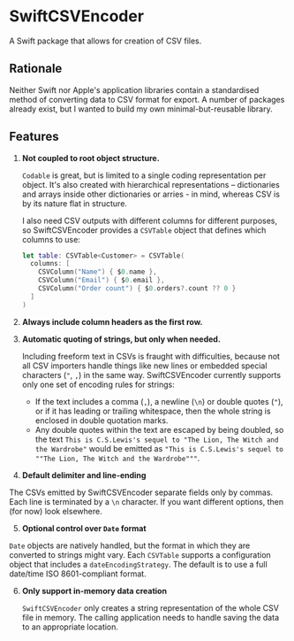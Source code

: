 # SwiftCSVEncoder

A Swift package that allows for creation of CSV files.

## Rationale

Neither Swift nor Apple's application libraries contain a standardised method of converting data to CSV format for export. A number of packages already exist, but I wanted to build my own minimal-but-reusable library.

## Features

1. **Not coupled to root object structure.**

   `Codable` is great, but is limited to a single coding representation per object. It's also created with hierarchical representations – dictionaries and arrays inside other dictionaries or arries - in mind, whereas CSV is by its nature flat in structure.
   
    I also need CSV outputs with different columns for different purposes, so SwiftCSVEncoder provides a `CSVTable` object that defines which columns to use:

   ```swift
   let table: CSVTable<Customer> = CSVTable(
     columns: [
       CSVColumn("Name") { $0.name },
       CSVColumn("Email") { $0.email },
       CSVColumn("Order count") { $0.orders?.count ?? 0 }
     ]
   )
   ```

2. **Always include column headers as the first row.**

3. **Automatic quoting of strings, but only when needed.**

   Including freeform text in CSVs is fraught with difficulties, because not all CSV importers handle things like new lines or embedded special characters (`"`, `,`) in the same way. SwiftCSVEncoder currently supports only one set of encoding rules for strings:

   * If the text includes a comma (`,`), a newline (`\n`) or double quotes (`"`), or if it has leading or trailing whitespace, then the whole string is enclosed in double quotation marks.
   * Any double quotes within the text are escaped by being doubled, so the text `This is C.S.Lewis's sequel to "The Lion, The Witch and the Wardrobe"` would be emitted as `"This is C.S.Lewis's sequel to ""The Lion, The Witch and the Wardrobe"""`.

4. **Default delimiter and line-ending**

  The CSVs emitted by SwiftCSVEncoder separate fields only by commas. Each line is terminated by a `\n` character. If you want different options, then (for now) look elsewhere.

5. **Optional control over `Date` format**

  `Date` objects are natively handled, but the format in which they are converted to strings might vary. Each `CSVTable` supports a configuration object that includes a `dateEncodingStrategy`. The default is to use a full date/time ISO 8601-compliant format.

6. **Only support in-memory data creation**

   `SwiftCSVEncoder` only creates a string representation of the whole CSV file in memory. The calling application needs to handle saving the data to an appropriate location.

